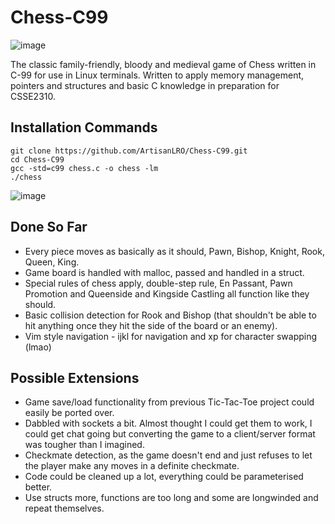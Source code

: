 # Chess-C99
![image](https://i.imgur.com/DT0L331.png)

The classic family-friendly, bloody and medieval game of Chess written in C-99 for use in Linux terminals. Written to apply memory management, pointers and structures and basic C knowledge in preparation for CSSE2310.

## Installation Commands
```
git clone https://github.com/ArtisanLRO/Chess-C99.git
cd Chess-C99
gcc -std=c99 chess.c -o chess -lm
./chess
```
![image](https://i.imgur.com/HltNU6k.png)
## Done So Far
- Every piece moves as basically as it should, Pawn, Bishop, Knight, Rook, Queen, King.
- Game board is handled with malloc, passed and handled in a struct.
- Special rules of chess apply, double-step rule, En Passant, Pawn Promotion and Queenside and Kingside Castling all function like they should.
- Basic collision detection for Rook and Bishop (that shouldn't be able to hit anything once they hit the side of the board or an enemy).
- Vim style navigation - ijkl for navigation and xp for character swapping (lmao)
## Possible Extensions
- Game save/load functionality from previous Tic-Tac-Toe project could easily be ported over.
- Dabbled with sockets a bit. Almost thought I could get them to work, I could get chat going but converting the game to a client/server format was tougher than I imagined.
- Checkmate detection, as the game doesn't end and just refuses to let the player make any moves in a definite checkmate.
- Code could be cleaned up a lot, everything could be parameterised better.
- Use structs more, functions are too long and some are longwinded and repeat themselves.
